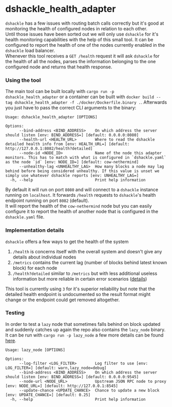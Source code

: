 # dshackle_health_adapter

`dshackle` has a few issues with routing batch calls correctly but it's good at monitoring the health of configured nodes in relation to each other.  
Until those issues have been sorted out we will only use `dshackle` for it's health monitoring capabilities with the help of this small tool. It can be configured to report the health of one of the nodes currently enabled in the `dshackle` load balancer.  
Whenever this tool receives a `GET /health` request it will ask `dshackle` for the health of all the nodes, parses the information belonging to the one configured node and returns that health response.  


### Using the tool

The main tool can be built locally with `cargo run -p dshackle_health_adapter` or a container can be built with `docker build --tag dshackle_health_adapter -f ./docker/Dockerfile.binary .`.
Afterwards you just have to pass the correct CLI arguments to the binary:
```
Usage: dshackle_health_adapter [OPTIONS]

Options:
      --bind-address <BIND_ADDRESS>    On which address the server should listen [env: BIND_ADDRESS=] [default: 0.0.0.0:8080]
      --health-url <HEALTH_URL>        Where to read the dshackle detailed health info from [env: HEALTH_URL=] [default: http://127.0.0.1:8082/health?detailed]
      --node-id <NODE_ID>              Name of the node this adapter monitors. This has to match with what is configured in `dshackle.yaml` as the node `id` [env: NODE_ID=] [default: cow-nethermind]
      --unhealthy-lag <UNHEALTHY_LAG>  How many blocks a node may lag behind before being considered unhealthy. If this value is unset we simply use whatever dshackle reports [env: UNHEALTHY_LAG=]
  -h, --help                           Print help information
```

By default it will run on port `8080` and will connect to a `dshackle` instance running on `localhost`. It forwards `/health` requests to `dshackle`'s health endpoint running on port `8082` (default).  
It will report the health of the `cow-nethermind` node but you can easily configure it to report the health of another node that is configured in the `dshackle.yaml` file.

### Implementation details

`dshackle` offers a few ways to get the health of the system
1. `/health` is concerns itself with the overall system and doesn't give any details about individual nodes
2. `/metrics` contains the current lag (number of blocks behind latest known block) for each node
3. `/health?detailed` similar to `/metrics` but with less additional useless information but more reliable in certain error scenarios ([details](https://github.com/cowprotocol/dshackle_health_adapter/pull/2))

This tool is currently using `3` for it's superior reliability but note that the detailed health endpoint is undocumented so the result format might change or the endpoint could get removed altogether.


### Testing

In order to test a `lazy` node that sometimes falls behind on block updated and suddenly catches up again the repo also contains the `lazy_node` binary.  
It can be run with `cargo run -p lazy_node` a few more details can be found [here](https://github.com/cowprotocol/dshackle_health_adapter/pull/1).

```
Usage: lazy_node [OPTIONS]

Options:
      --log-filter <LOG_FILTER>        Log filter to use [env: LOG_FILTER=] [default: warn,lazy_node=debug]
      --bind-address <BIND_ADDRESS>    On which address the server should listen [env: BIND_ADDRESS=] [default: 0.0.0.0:9545]
      --node-url <NODE_URL>            Upstream JSON RPC node to proxy [env: NODE_URL=] [default: http://127.0.0.1:8545]
      --update-chance <UPDATE_CHANCE>  Chance to update a new block [env: UPDATE_CHANCE=] [default: 0.25]
  -h, --help                           Print help information
```
